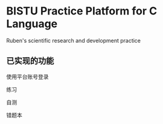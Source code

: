 # BISTU Practice Platform for C Language
 Ruben's scientific research and development practice

## 已实现的功能
使用平台账号登录

练习

自测

错题本
